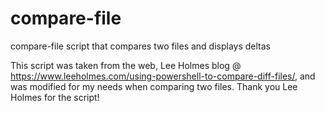 # compare-file
compare-file script that compares two files and displays deltas

This script was taken from the web, Lee Holmes blog @ https://www.leeholmes.com/using-powershell-to-compare-diff-files/, and was modified for my needs when comparing two files. Thank you Lee Holmes for the script!
